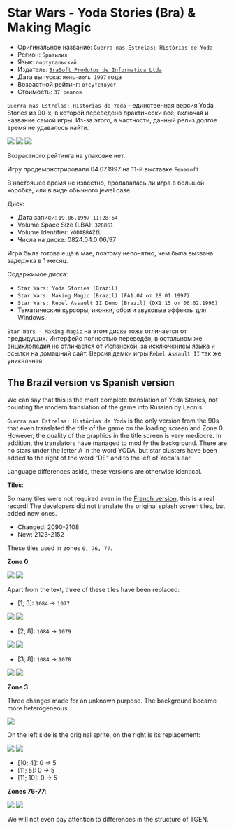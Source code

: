 Star Wars - Yoda Stories (Bra) & Making Magic
=============================================

* Оригинальное название: `Guerra nas Estrelas: Histórias de Yoda`
* Регион: `Бразилия`
* Язык: `португальский`
* Издатель: [`BraSoft Produtos de Informatica Ltda`](http://web.archive.org/web/19980214043915/http://www.brasoft.com.br/)
* Дата выпуска: `июнь-июль 1997` года
* Возрастной рейтинг: `отсутствует`
* Стоимость: `37 реалов`

`Guerra nas Estrelas: Historias de Yoda` - единственная версия Yoda Stories из 90-х,
в которой переведено практически всё, включая и название самой игры.
Из-за этого, в частности, данный релиз долгое время не удавалось найти.

[![](images/cover/thumb/yoda-stories-brazil-jewel-case-front.jpg)](images/cover/yoda-stories-brazil-jewel-case-front.jpg)
[![](images/cover/thumb/yoda-stories-brazil-jewel-case-back.jpg)](images/cover/yoda-stories-brazil-jewel-case-back.jpg)
[![](images/cover/thumb/yoda-stories-brazil-disk-front.jpg)](images/cover/yoda-stories-brazil-disk-front.jpg)

Возрастного рейтинга на упаковке нет.

Игру продемонстрировали 04.07.1997 на 11-й выставке `Fenasoft`.

В настоящее время не известно, продавалась ли игра в большой коробке, или в виде обычного jewel case. 

Диск:

* Дата записи: `19.06.1997 11:28:54`
* Volume Space Size (LBA): `328861`
* Volume Identifier: `YODABRAZIL`
* Числа на диске: 0824.04.0 06/97

Игра была готова ещё в мае, поэтому непонятно, чем была вызвана задержка в 1 месяц.

Содержимое диска:

* `Star Wars: Yoda Stories (Brazil)`
* `Star Wars: Making Magic (Brazil) (FA1.04 от 28.01.1997)`
* `Star Wars: Rebel Assault II Demo (Brazil) (DX1.15 от 06.02.1996)`
* Тематические курсоры, иконки, обои и звуковые эффекты для Windows.

`Star Wars - Making Magic` на этом диске тоже отличается от предыдущих.
Интерфейс полностью переведён, в остальном же энциклопедия не отличается от Испанской,
за исключением языка и ссылки на домашний сайт. Версия демки игры `Rebel Assault II` так же уникальная.


The Brazil version vs Spanish version
-------------------------------------

We can say that this is the most complete translation of Yoda Stories, 
not counting the modern translation of the game into Russian by Leonis.

`Guerra nas Estrelas: Histórias de Yoda` is the only version from the 90s 
that even translated the title of the game on the loading screen and Zone 0.
However, the quality of the graphics in the title screen is very mediocre. 
In addition, the translators have managed to modify the background.
There are no stars under the letter A in the word YODA, but star clusters 
have been added to the right of the word "DE" and to the left of Yoda's ear.

Language differences aside, these versions are otherwise identical.

**Tiles**:

So many tiles were not required even in the [French version](france.md), this is a real record!
The developers did not translate the original splash screen tiles, but added new ones.

* Changed: 2090-2108
* New: 2123-2152

These tiles used in zones `0, 76, 77`.

**Zone 0**

![](images/zones/000br.png) ![](images/zones/z000-br-diff.png)

Apart from the text, three of these tiles have been replaced:

* [1; 3]: `1084` -> `1077`

![](images/tiles/1084.png) ![](images/tiles/1077.png)

* [2; 8]: `1084` -> `1079`

![](images/tiles/1084.png) ![](images/tiles/1079.png)

* [3; 8]: `1084` -> `1078`

![](images/tiles/1084.png) ![](images/tiles/1078.png)

**Zone 3**

Three changes made for an unknown purpose. The background became more heterogeneous.

![](images/zones/z003.png)

On the left side is the original sprite, on the right is its replacement:

![](images/tiles/0000.png) ![](images/tiles/0005.png)

* [10; 4]: 0 -> 5
* [11; 5]: 0 -> 5
* [11; 10]: 0 -> 5

**Zones 76-77**:

![](images/zones/076br.png) ![](images/zones/077br.png)

We will not even pay attention to differences in the structure of TGEN.
